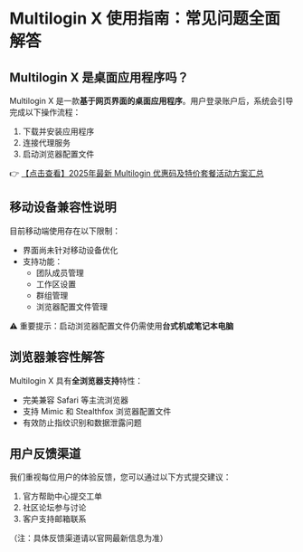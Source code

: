 # Multilogin X 使用指南：常见问题全面解答

## Multilogin X 是桌面应用程序吗？

Multilogin X 是一款**基于网页界面的桌面应用程序**。用户登录账户后，系统会引导完成以下操作流程：

1. 下载并安装应用程序
2. 连接代理服务
3. 启动浏览器配置文件

👉 [【点击查看】2025年最新 Multilogin 优惠码及特价套餐活动方案汇总](https://bit.ly/multIlogin)

## 移动设备兼容性说明

目前移动端使用存在以下限制：

- 界面尚未针对移动设备优化
- 支持功能：
  - 团队成员管理
  - 工作区设置
  - 群组管理
  - 浏览器配置文件管理

⚠️ 重要提示：启动浏览器配置文件仍需使用**台式机或笔记本电脑**

## 浏览器兼容性解答

Multilogin X 具有**全浏览器支持**特性：

- 完美兼容 Safari 等主流浏览器
- 支持 Mimic 和 Stealthfox 浏览器配置文件
- 有效防止指纹识别和数据泄露问题

## 用户反馈渠道

我们重视每位用户的体验反馈，您可以通过以下方式提交建议：

1. 官方帮助中心提交工单
2. 社区论坛参与讨论
3. 客户支持邮箱联系

（注：具体反馈渠道请以官网最新信息为准）